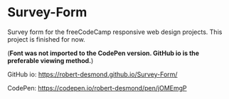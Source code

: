 # Survey-Form
Survey form for the freeCodeCamp responsive web design projects. This project is finished for now.

(**Font was not imported to the CodePen version. GitHub io is the preferable viewing method.**)

GitHub io: https://robert-desmond.github.io/Survey-Form/

CodePen: https://codepen.io/robert-desmond/pen/jOMEmgP
